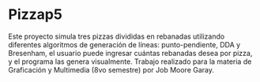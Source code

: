 # Pizzap5
Este proyecto simula tres pizzas divididas en rebanadas utilizando diferentes algoritmos de generación de líneas: punto-pendiente, DDA y Bresenham, el usuario puede ingresar cuántas rebanadas desea por pizza, y el programa las genera visualmente. Trabajo realizado para la materia de Graficación y Multimedia (8vo semestre) por Job Moore Garay.
